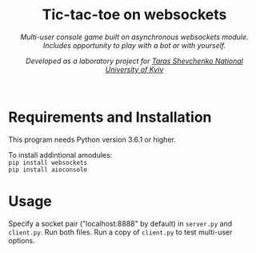 <h1 align="center">Tic-tac-toe on websockets</h1>
<p align="center"><i>Multi-user console game built on asynchronous websockets module. Includes opportunity to play with a bot or with yourself.</i></p>
<p align="center"><i>Developed as a laboratory project for <a href="http://www.univ.kiev.ua/en">Taras Shevchenko National University of Kyiv</a></i></p>
<br>

# Requirements and Installation

This program needs Python version 3.6.1 or higher.

To install addintional amodules: <br>
`pip install websockets`<br>
`pip install aioconsole`


# Usage

Specify a socket pair ("localhost:8888" by default) in  `server.py` and `client.py`. Run both files. Run a copy of `client.py` to test multi-user options.
